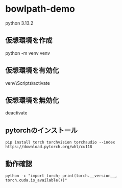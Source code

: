 # bowlpath-demo

python 3.13.2

## 仮想環境を作成

python -m venv venv

## 仮想環境を有効化

venv\Scripts\activate

## 仮想環境を無効化

deactivate

## pytorchのインストール

```shell
pip install torch torchvision torchaudio --index https://download.pytorch.org/whl/cu118
```

## 動作確認

```shell
python -c "import torch; print(torch.__version__, torch.cuda.is_available())"
```

